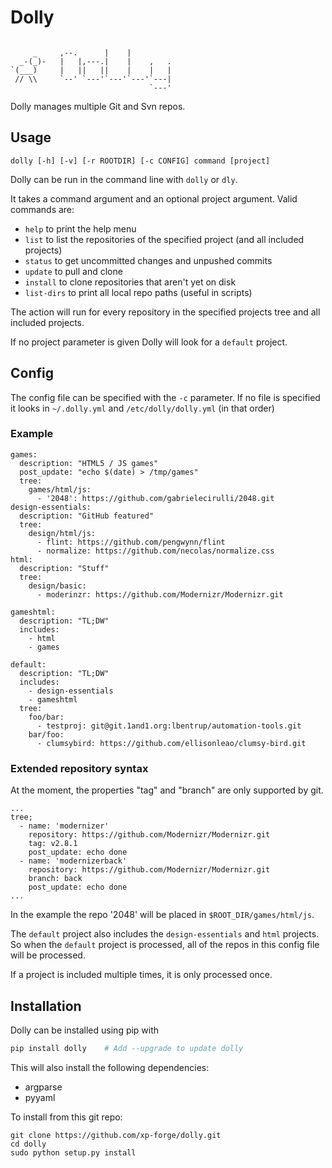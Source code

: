 # Dolly

```

     _     ,--.      |    |
  _-(_)-   |   |,---.|    |    ,   .
`(___)     |   ||   ||    |    |   |
 // \\     `--' `---'`---'`---'`---|
                               `---'
```

Dolly manages multiple Git and Svn repos.

## Usage
```
dolly [-h] [-v] [-r ROOTDIR] [-c CONFIG] command [project]
```

Dolly can be run in the command line with `dolly` or `dly`.

It takes a command argument and an optional project argument.
Valid commands are:

* `help` to print the help menu
* `list` to list the repositories of the specified project (and all included projects)
* `status` to get uncommitted changes and unpushed commits
* `update` to pull and clone
* `install` to clone repositories that aren't yet on disk
* `list-dirs` to print all local repo paths (useful in scripts)

The action will run for every repository in the specified projects tree and all included projects.

If no project parameter is given Dolly will look for a `default` project.


## Config

The config file can be specified with the `-c` parameter.
If no file is specified it looks in `~/.dolly.yml` and `/etc/dolly/dolly.yml`
(in that order)

### Example
```
games:
  description: "HTML5 / JS games"
  post_update: "echo $(date) > /tmp/games"
  tree:
    games/html/js:
      - '2048': https://github.com/gabrielecirulli/2048.git
design-essentials:
  description: "GitHub featured"
  tree:
    design/html/js:
      - flint: https://github.com/pengwynn/flint
      - normalize: https://github.com/necolas/normalize.css
html:
  description: "Stuff"
  tree:
    design/basic:
      - moderinzr: https://github.com/Modernizr/Modernizr.git

gameshtml:
  description: "TL;DW"
  includes:
    - html
    - games

default:
  description: "TL;DW"
  includes:
    - design-essentials
    - gameshtml
  tree:
    foo/bar:
      - testproj: git@git.1and1.org:lbentrup/automation-tools.git
    bar/foo:
      - clumsybird: https://github.com/ellisonleao/clumsy-bird.git
```

### Extended repository syntax
At the moment, the properties "tag" and "branch" are only supported by git.
```
...
tree;
  - name: 'modernizer'
    repository: https://github.com/Modernizr/Modernizr.git
    tag: v2.8.1
    post_update: echo done
  - name: 'modernizerback'
    repository: https://github.com/Modernizr/Modernizr.git
    branch: back
    post_update: echo done
...
```

In the example the repo '2048' will be placed in `$ROOT_DIR/games/html/js`.

The `default` project also includes the `design-essentials` and `html` projects. So when the `default` project is processed, all of the repos in this config file will be processed.

If a project is included multiple times, it is only processed once.

## Installation

Dolly can be installed using pip with

```bash
pip install dolly    # Add --upgrade to update dolly
```

This will also install the following dependencies:
* argparse
* pyyaml

To install from this git repo:

```
git clone https://github.com/xp-forge/dolly.git
cd dolly
sudo python setup.py install
```
